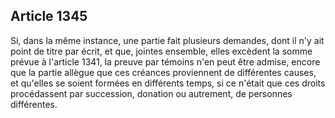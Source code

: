 Article 1345
----
Si, dans la même instance, une partie fait plusieurs demandes, dont il n'y ait
point de titre par écrit, et que, jointes ensemble, elles excèdent la somme
prévue à l'article 1341, la preuve par témoins n'en peut être admise, encore que
la partie allègue que ces créances proviennent de différentes causes, et
qu'elles se soient formées en différents temps, si ce n'était que ces droits
procédassent par succession, donation ou autrement, de personnes différentes.
